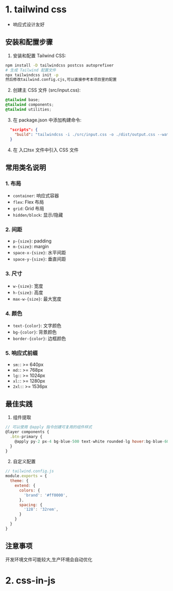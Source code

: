 # 1. tailwind css 
- 响应式设计友好

## 安装和配置步骤
1. 安装和配置 Tailwind CSS:
```bash
npm install -D tailwindcss postcss autoprefixer
# 生成 Tailwind 配置文件
npx tailwindcss init -p
然后修改tailwind.config.cjs,可以直接参考本项目里的配置
```
2. 创建主 CSS 文件 (src/input.css):
```css
@tailwind base;
@tailwind components;
@tailwind utilities;
```

3. 在 package.json 中添加构建命令:
```json
  "scripts": {
    "build": "tailwindcss -i ./src/input.css -o ./dist/output.css --watch"
  }
```

4. 在 入口tsx 文件中引入 CSS 文件

## 常用类名说明

### 1. 布局
- `container`: 响应式容器
- `flex`: Flex 布局
- `grid`: Grid 布局
- `hidden/block`: 显示/隐藏

### 2. 间距
- `p-{size}`: padding
- `m-{size}`: margin
- `space-x-{size}`: 水平间距
- `space-y-{size}`: 垂直间距

### 3. 尺寸
- `w-{size}`: 宽度
- `h-{size}`: 高度
- `max-w-{size}`: 最大宽度

### 4. 颜色
- `text-{color}`: 文字颜色
- `bg-{color}`: 背景颜色
- `border-{color}`: 边框颜色

### 5. 响应式前缀
- `sm:`: >= 640px
- `md:`: >= 768px
- `lg:`: >= 1024px
- `xl:`: >= 1280px
- `2xl:`: >= 1536px

## 最佳实践

1. 组件提取
```javascript
// 可以使用 @apply 指令创建可复用的组件样式
@layer components {
  .btn-primary {
    @apply py-2 px-4 bg-blue-500 text-white rounded-lg hover:bg-blue-600;
  }
}
```

2. 自定义配置
```javascript
// tailwind.config.js
module.exports = {
  theme: {
    extend: {
      colors: {
        'brand': '#ff0000',
      },
      spacing: {
        '128': '32rem',
      }
    }
  }
}
```

## 注意事项
开发环境文件可能较大,生产环境会自动优化

# 2. css-in-js 
